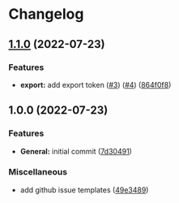 # Changelog

## [1.1.0](https://github.com/versumstudios/cli/compare/v1.0.0...v1.1.0) (2022-07-23)


### Features

* **export:** add export token ([#3](https://github.com/versumstudios/cli/issues/3)) ([#4](https://github.com/versumstudios/cli/issues/4)) ([864f0f8](https://github.com/versumstudios/cli/commit/864f0f8a423938715e9331e6f458c422ab27a165))

## 1.0.0 (2022-07-23)


### Features

* **General:** initial commit ([7d30491](https://github.com/versumstudios/cli/commit/7d3049152d19ce89fc0c7513ebb7243f017ebf47))


### Miscellaneous

* add github issue templates ([49e3489](https://github.com/versumstudios/cli/commit/49e3489c1259215ad88acb68f8742aad6982e853))
